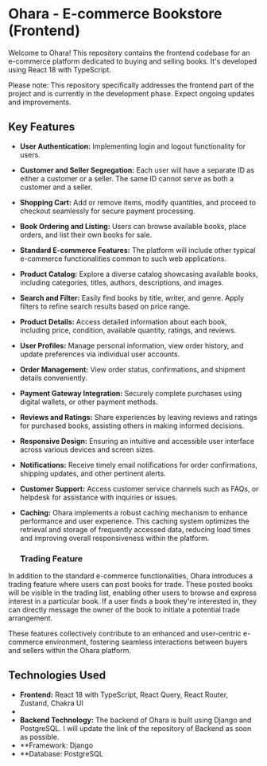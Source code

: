 # Ohara - E-commerce Bookstore (Frontend)

Welcome to Ohara! This repository contains the frontend codebase for an e-commerce platform dedicated to buying and selling books. It's developed using React 18 with TypeScript.

Please note: This repository specifically addresses the frontend part of the project and is currently in the development phase. Expect ongoing updates and improvements.


## Key Features

- **User Authentication:** Implementing login and logout functionality for users.
- **Customer and Seller Segregation:** Each user will have a separate ID as either a customer or a seller. The same ID cannot serve as both a customer and a seller.
- **Shopping Cart:** Add or remove items, modify quantities, and proceed to checkout seamlessly for secure payment processing.
- **Book Ordering and Listing:** Users can browse available books, place orders, and list their own books for sale.
- **Standard E-commerce Features:** The platform will include other typical e-commerce functionalities common to such web applications.
- **Product Catalog:** Explore a diverse catalog showcasing available books, including categories, titles, authors, descriptions, and images.
- **Search and Filter:** Easily find books by title, writer, and genre. Apply filters to refine search results based on price range.
- **Product Details:** Access detailed information about each book, including price, condition, available quantity, ratings, and reviews.
- **User Profiles:** Manage personal information, view order history, and update preferences via individual user accounts.
- **Order Management:** View order status, confirmations, and shipment details conveniently.
- **Payment Gateway Integration:** Securely complete purchases using digital wallets, or other payment methods.
- **Reviews and Ratings:** Share experiences by leaving reviews and ratings for purchased books, assisting others in making informed decisions.
- **Responsive Design:** Ensuring an intuitive and accessible user interface across various devices and screen sizes.
- **Notifications:** Receive timely email notifications for order confirmations, shipping updates, and other pertinent alerts.
- **Customer Support:** Access customer service channels such as FAQs, or helpdesk for assistance with inquiries or issues.
- **Caching:** Ohara implements a robust caching mechanism to enhance performance and user experience. This caching system optimizes the retrieval and storage of frequently accessed data, reducing load times and improving overall responsiveness within the platform.


  ### Trading Feature
In addition to the standard e-commerce functionalities, Ohara introduces a trading feature where users can post books for trade. These posted books will be visible in the trading list, enabling other users to browse and express interest in a particular book. If a user finds a book they're interested in, they can directly message the owner of the book to initiate a potential trade arrangement.

These features collectively contribute to an enhanced and user-centric e-commerce environment, fostering seamless interactions between buyers and sellers within the Ohara platform.

## Technologies Used
- **Frontend:** React 18 with TypeScript, React Query, React Router, Zustand, Chakra UI
- 
- **Backend Technology:** The backend of Ohara is built using Django and PostgreSQL. I will update the link of the repository of Backend as soon as possible.
- **Framework: Django
- **Database: PostgreSQL
